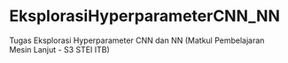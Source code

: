 # EksplorasiHyperparameterCNN_NN
Tugas Eksplorasi Hyperparameter CNN dan NN (Matkul Pembelajaran Mesin Lanjut - S3 STEI ITB)
